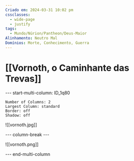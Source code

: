 ```yaml
---
Criado em: 2024-03-31 10:02 pm
cssclasses:
  - wide-page
  - justify
tags:
  - Mundo/Núrion/Pantheon/Deus-Maior
Alinhamento: Neutro Mal
Domínios: Morte, Conhecimento, Guerra
---
```


# [[Vornoth, o Caminhante das Trevas]]


--- start-multi-column: ID_1q80
```column-settings
Number of Columns: 2
Largest Column: standard
Border: off
Shadow: off
```

![[vornoth.jpg]]

--- column-break ---

![[vornoth.png]]

--- end-multi-column

